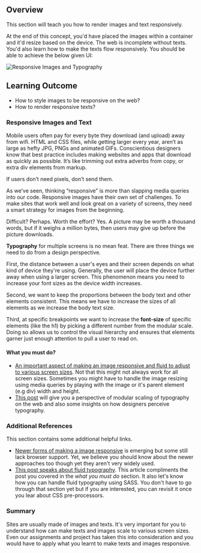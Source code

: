 ## Overview

This section will teach you how to render images and text responsively.

At the end of this concept, you'd have placed the images within a container and it'd resize based on the device. The web is incomplete without texts. You'd also learn how to make the texts flow responsively. You should be able to achieve the below given UI:

![Responsive Images and Typography](https://github.com/greyatom-school/the-minerva-project/raw/master/FEWD/sprint_2/1.Basics_of_rwd/images/res_images.png)

## Learning Outcome

- How to style images to be responsive on the web?
- How to render responsive texts?

### Responsive Images and Text

Mobile users often pay for every byte they download (and upload) away from wifi. HTML and CSS files, while getting larger every year, aren’t as large as hefty JPG, PNGs and animated GIFs. Conscientious designers know that best practice includes making websites and apps that download as quickly as possible. It’s like trimming out extra adverbs from copy, or extra div elements from markup.

If users don’t need pixels, don’t send them.

As we’ve seen, thinking “responsive” is more than slapping media queries into our code. Responsive images have their own set of challenges. To make sites that work well and look great on a variety of screens, they need a smart strategy for images from the beginning.

Difficult? Perhaps. Worth the effort? Yes. A picture may be worth a thousand words, but if it weighs a million bytes, then users may give up before the picture downloads.

**Typography** for multiple screens is no mean feat. There are three things we need to do from a design perspective.

First, the distance between a user's eyes and their screen depends on what kind of device they're using. Generally, the user will place the device further away when using a larger screen. This phenomenon means you need to increase your font sizes as the device width increases.

Second, we want to keep the proportions between the body text and other elements consistent. This means we have to increase the sizes of all elements as we increase the body text size.

Third, at specific breakpoints we want to increase the **font-size** of specific elements (like the h1) by picking a different number from the modular scale. Doing so allows us to control the visual hierarchy and ensures that elements garner just enough attention to pull a user to read on.

#### What you must do?

- [An important aspect of making an image responsive and fluid to adjust to various screen sizes](https://www.w3schools.com/howto/howto_css_image_responsive.asp). Not that this might not always work for all screen sizes. Sometimes you might have to handle the image resizing using media queries by playing with the image or it's parent element (e.g div) width and height.
- [This post](https://www.codementor.io/ricardozea/100-responsive-typography-system-using-a-modular-scale-s5rhft58g) will give you a perspective of modular scaling of typography on the web and also some insights on how designers perceive typography.

### Additional References

This section contains some additional helpful links.

- [Newer forms of making a image responsive](https://css-tricks.com/responsive-images-css/) is emerging but some still lack browser support. Yet, we believe you should know about the newer approaches too though yet they aren't very widely used.
- [This post speaks about fluid typography](https://css-tricks.com/snippets/css/fluid-typography/). This article compliments the post you covered in the _what you must do_ section. It also let's know how you can handle fluid typography using SASS. You don't have to go through that section yet but if you are interested, you can revisit it once you lear about CSS pre-processors.

### Summary

Sites are usually made of images and texts. It's very important for you to understand how can make texts and images scale to various screen sizes. Even our assignments and project has taken this into consideration and you would have to apply what you learnt to make texts and images responsive.

